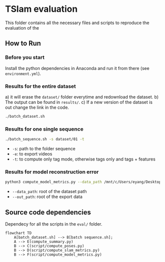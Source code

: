 # TSlam evaluation
This folder contains all the necessary files and scripts to reproduce the evaluation of the 

## How to Run
### Before you start
Install the python dependencies in Anaconda and run it from there (see `environment.yml`).

### Results for the entire dataset
a) it will erase the `dataset/` folder everytime and redownload the dataset.
b) The output can be found in `results/`.
c) If a new version of the dataset is out change the link in the code.
```bash
./batch_dataset.sh
```

### Results for one single sequence
```bash
./batch_sequence.sh -s dataset/01 -t
```
- `-s`: path to the folder sequence
- `-e`: to export videos
- `-t`: to compute only tag mode, otherwise tags only and tags + features


### Results for model reconstruction error
```bash
python3 compute_model_metrics.py --data_path /mnt/c/Users/eyang/Desktop/cleaned_pcd_merged --out_path ./test_resul
```
- `--data_path`: root of the dataset path
- `--out_path`: root of the export data

## Source code dependencies
Dependecy for all the scripts in the `eval/` folder.
```mermaid
flowchart TD
    A[batch_dataset.sh] --> B[batch sequence.sh];
    A --> E(compute_summary.py)
    B --> C(script/compute_poses.py)
    B --> D(script/compute_slam_metrics.py)
    B --> F(script/compute_model_metrics.py)
```
